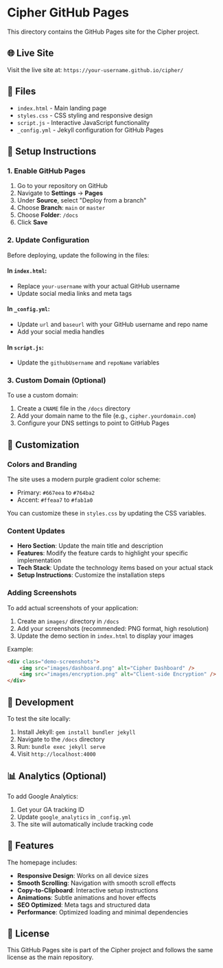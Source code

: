 # Cipher GitHub Pages

This directory contains the GitHub Pages site for the Cipher project.

## 🌐 Live Site

Visit the live site at: `https://your-username.github.io/cipher/`

## 📁 Files

- `index.html` - Main landing page
- `styles.css` - CSS styling and responsive design
- `script.js` - Interactive JavaScript functionality
- `_config.yml` - Jekyll configuration for GitHub Pages

## 🚀 Setup Instructions

### 1. Enable GitHub Pages

1. Go to your repository on GitHub
2. Navigate to **Settings** → **Pages**
3. Under **Source**, select "Deploy from a branch"
4. Choose **Branch**: `main` or `master`
5. Choose **Folder**: `/docs`
6. Click **Save**

### 2. Update Configuration

Before deploying, update the following in the files:

#### In `index.html`:
- Replace `your-username` with your actual GitHub username
- Update social media links and meta tags

#### In `_config.yml`:
- Update `url` and `baseurl` with your GitHub username and repo name
- Add your social media handles

#### In `script.js`:
- Update the `githubUsername` and `repoName` variables

### 3. Custom Domain (Optional)

To use a custom domain:

1. Create a `CNAME` file in the `/docs` directory
2. Add your domain name to the file (e.g., `cipher.yourdomain.com`)
3. Configure your DNS settings to point to GitHub Pages

## 🎨 Customization

### Colors and Branding

The site uses a modern purple gradient color scheme:
- Primary: `#667eea` to `#764ba2`
- Accent: `#ffeaa7` to `#fab1a0`

You can customize these in `styles.css` by updating the CSS variables.

### Content Updates

- **Hero Section**: Update the main title and description
- **Features**: Modify the feature cards to highlight your specific implementation
- **Tech Stack**: Update the technology items based on your actual stack
- **Setup Instructions**: Customize the installation steps

### Adding Screenshots

To add actual screenshots of your application:

1. Create an `images/` directory in `/docs`
2. Add your screenshots (recommended: PNG format, high resolution)
3. Update the demo section in `index.html` to display your images

Example:
```html
<div class="demo-screenshots">
    <img src="images/dashboard.png" alt="Cipher Dashboard" />
    <img src="images/encryption.png" alt="Client-side Encryption" />
</div>
```

## 🔧 Development

To test the site locally:

1. Install Jekyll: `gem install bundler jekyll`
2. Navigate to the `/docs` directory
3. Run: `bundle exec jekyll serve`
4. Visit `http://localhost:4000`

## 📊 Analytics (Optional)

To add Google Analytics:

1. Get your GA tracking ID
2. Update `google_analytics` in `_config.yml`
3. The site will automatically include tracking code

## 🌟 Features

The homepage includes:

- **Responsive Design**: Works on all device sizes
- **Smooth Scrolling**: Navigation with smooth scroll effects
- **Copy-to-Clipboard**: Interactive setup instructions
- **Animations**: Subtle animations and hover effects
- **SEO Optimized**: Meta tags and structured data
- **Performance**: Optimized loading and minimal dependencies

## 📝 License

This GitHub Pages site is part of the Cipher project and follows the same license as the main repository.